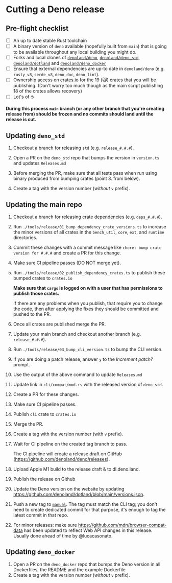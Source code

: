 # Cutting a Deno release

## Pre-flight checklist

- [ ] An up to date stable Rust toolchain
- [ ] A binary version of `deno` available (hopefully built from `main`) that is
      going to be available throughout any local building you might do.
- [ ] Forks and local clones of
      [`denoland/deno`](https://github.com/denoland/deno/),
      [`denoland/deno_std`](https://github.com/denoland/deno_std/),
      [`denoland/dotland`](https://github.com/denoland/dotland/) and
      [`denoland/deno_docker`](https://github.com/denoland/deno_docker/)
- [ ] Ensure that external dependencies are up-to date in `denoland/deno` (e.g.
      `rusty_v8`, `serde_v8`, `deno_doc`, `deno_lint`).
- [ ] Ownership access on crates.io for the 19 (🙀) crates that you will be
      publishing. (Don't worry too much though as the main script publishing 18
      of the crates allows recovery)
- [ ] Lot's of ☕

**During this process `main` branch (or any other branch that you're creating
release from) should be frozen and no commits should land until the release is
cut.**

## Updating `deno_std`

1. Checkout a branch for releasing `std` (e.g. `release_#.#.#`).

2. Open a PR on the `deno_std` repo that bumps the version in `version.ts` and
   updates `Releases.md`

3. Before merging the PR, make sure that all tests pass when run using binary
   produced from bumping crates (point 3. from below).

4. Create a tag with the version number (_without_ `v` prefix).

## Updating the main repo

1. Checkout a branch for releasing crate dependencies (e.g. `deps_#.#.#`).

2. Run `./tools/release/01_bump_dependency_crate_versions.ts` to increase the
   minor versions of all crates in the `bench_util`, `core`, `ext`, and
   `runtime` directories.

3. Commit these changes with a commit message like
   `chore: bump crate version for #.#.#` and create a PR for this change.

4. Make sure CI pipeline passes (DO NOT merge yet).

5. Run `./tools/release/02_publish_dependency_crates.ts` to publish these bumped
   crates to `crates.io`

   **Make sure that `cargo` is logged on with a user that has permissions to
   publish those crates.**

   If there are any problems when you publish, that require you to change the
   code, then after applying the fixes they should be committed and pushed to
   the PR.

6. Once all crates are published merge the PR.

7. Update your main branch and checkout another branch (e.g. `release_#.#.#`).

8. Run `./tools/release/03_bump_cli_version.ts` to bump the CLI version.

9. If you are doing a patch release, answer `y` to the _Increment patch?_
   prompt.

10. Use the output of the above command to update `Releases.md`

12. Update link in `cli/compat/mod.rs` with the released version of `deno_std`.

12. Create a PR for these changes.

13. Make sure CI pipeline passes.

14. Publish `cli` crate to `crates.io`

15. Merge the PR.

16. Create a tag with the version number (with `v` prefix).

17. Wait for CI pipeline on the created tag branch to pass.

    The CI pipeline will create a release draft on GitHub
    (https://github.com/denoland/deno/releases).

18. Upload Apple M1 build to the release draft & to dl.deno.land.

19. Publish the release on Github

20. Update the Deno version on the website by updating
    https://github.com/denoland/dotland/blob/main/versions.json.

21. Push a new tag to [`manual`](https://github.com/denoland/manual). The tag
    must match the CLI tag; you don't need to create dedicated commit for that
    purpose, it's enough to tag the latest commit in that repo.

22. For minor releases: make sure https://github.com/mdn/browser-compat-data has
    been updated to reflect Web API changes in this release. Usually done ahead
    of time by @lucacasonato.

## Updating `deno_docker`

1. Open a PR on the `deno_docker` repo that bumps the Deno version in all
   Dockerfiles, the README and the example Dockerfile
2. Create a tag with the version number (_without_ `v` prefix).
